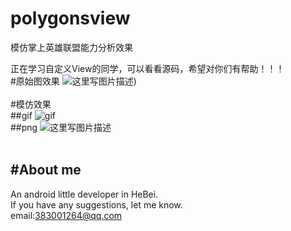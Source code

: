 # polygonsview
模仿掌上英雄联盟能力分析效果




正在学习自定义View的同学，可以看看源码，希望对你们有帮助！！！
<br>
#原始图效果
![这里写图片描述](https://github.com/jiangzehui/polygonsview/blob/master/png/p2.png))
<br><br>
#模仿效果
<br>
##gif
![gif](https://github.com/jiangzehui/polygonsview/blob/master/png/p3.gif)
<br>
##png
![这里写图片描述](https://github.com/jiangzehui/polygonsview/blob/master/png/p1.png)
<br><br>



#About me
----------
An android little developer in HeBei.<br>
If you have any suggestions, let me know.<br>
email:383001264@qq.com
